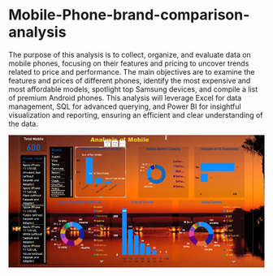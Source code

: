 # Mobile-Phone-brand-comparison-analysis
The purpose of this analysis is to collect, organize, and evaluate data on mobile phones, focusing on their features and pricing to uncover trends related to price and performance. The main objectives are to examine the features and prices of different phones, identify the most expensive and most affordable models, spotlight top Samsung devices, and compile a list of premium Android phones. This analysis will leverage Excel for data management, SQL for advanced querying, and Power BI for insightful visualization and reporting, ensuring an efficient and clear understanding of the data.

![Alt Text](mobilephonebrand.png)
